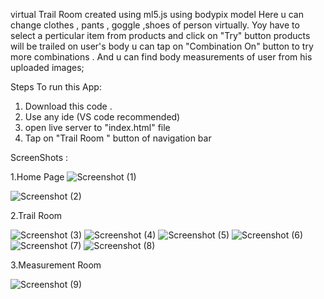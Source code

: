 virtual Trail Room created using ml5.js using bodypix model 
Here u can change clothes , pants , goggle  ,shoes of person virtually.
Yoy have to select a perticular item from products and  click on "Try" button products will be trailed on user's body
u can tap on "Combination On" button to try more combinations . And u can find body measurements of user from his uploaded images;

Steps To run this App:
1. Download this code .
2. Use any ide (VS code recommended) 
3. open live server to "index.html" file
4. Tap on  "Trail Room " button of navigation bar 

ScreenShots :

1.Home Page
 ![Screenshot (1)](https://user-images.githubusercontent.com/55945522/137471334-6bbe7953-92e2-4802-beb8-cd08fb709c4e.png)
 
![Screenshot (2)](https://user-images.githubusercontent.com/55945522/137471440-f6ba7fe3-c542-48ba-92b1-bd99807f5a69.png)

2.Trail Room 

![Screenshot (3)](https://user-images.githubusercontent.com/55945522/137471443-823d5d44-97bc-4d72-b0c9-79a2f1c70549.png)
![Screenshot (4)](https://user-images.githubusercontent.com/55945522/137471448-1961c6ee-af3d-434e-9a2b-d0b04d4615b3.png)
![Screenshot (5)](https://user-images.githubusercontent.com/55945522/137471463-46d8a5f4-ddd4-48ee-816c-12fe6078f446.png)
![Screenshot (6)](https://user-images.githubusercontent.com/55945522/137471855-991fac05-d8e9-48f7-8f13-7634d79c118d.png)
![Screenshot (7)](https://user-images.githubusercontent.com/55945522/137471410-af007daa-19a0-454a-b35e-3814c44480e2.png)
![Screenshot (8)](https://user-images.githubusercontent.com/55945522/137471413-e5aa930b-4897-4f41-a467-0a74bf9c1262.png)

3.Measurement Room

![Screenshot (9)](https://user-images.githubusercontent.com/55945522/137471433-7fd08284-5723-4f5c-a26d-a4bd995813c8.png)
